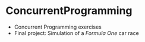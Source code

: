 # ConcurrentProgramming
* Concurrent Programming exercises 
* Final project: Simulation of a _Formula One_ car race
